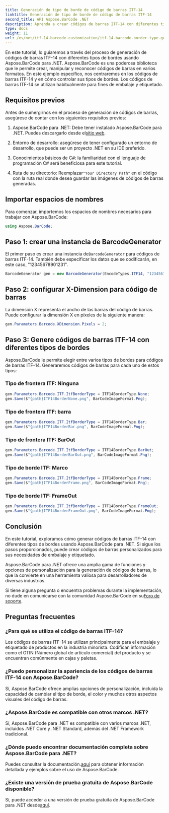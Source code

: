 ```yaml
---
title: Generación de tipo de borde de código de barras ITF-14
linktitle: Generación de tipo de borde de código de barras ITF-14
second_title: API Aspose.BarCode .NET
description: Aprenda a crear códigos de barras ITF-14 con diferentes tipos de bordes usando Aspose.BarCode para .NET. Personalice su embalaje y etiquetado con facilidad.
type: docs
weight: 11
url: /es/net/itf-14-barcode-customization/itf-14-barcode-border-type-generation/
---
```


En este tutorial, lo guiaremos a través del proceso de generación de códigos de barras ITF-14 con diferentes tipos de bordes usando Aspose.BarCode para .NET. Aspose.BarCode es una poderosa biblioteca que le permite crear, manipular y reconocer códigos de barras en varios formatos. En este ejemplo específico, nos centraremos en los códigos de barras ITF-14 y en cómo controlar sus tipos de bordes. Los códigos de barras ITF-14 se utilizan habitualmente para fines de embalaje y etiquetado.

## Requisitos previos

Antes de sumergirnos en el proceso de generación de códigos de barras, asegúrese de contar con los siguientes requisitos previos:

1.  Aspose.BarCode para .NET: Debe tener instalado Aspose.BarCode para .NET. Puedes descargarlo desde el[sitio web](https://releases.aspose.com/barcode/net/).

2. Entorno de desarrollo: asegúrese de tener configurado un entorno de desarrollo, que puede ser un proyecto .NET en su IDE preferido.

3. Conocimientos básicos de C#: la familiaridad con el lenguaje de programación C# será beneficiosa para este tutorial.

4.  Ruta de su directorio: Reemplazar`"Your Directory Path"` en el código con la ruta real donde desea guardar las imágenes de códigos de barras generadas.

## Importar espacios de nombres

Para comenzar, importemos los espacios de nombres necesarios para trabajar con Aspose.BarCode:

```csharp
using Aspose.BarCode;
```

## Paso 1: crear una instancia de BarcodeGenerator

 El primer paso es crear una instancia de`BarcodeGenerator` para códigos de barras ITF-14. También debe especificar los datos que se codificarán, en este caso, "12345678901231".

```csharp
BarcodeGenerator gen = new BarcodeGenerator(EncodeTypes.ITF14, "12345678901231");
```

## Paso 2: configurar X-Dimension para código de barras

La dimensión X representa el ancho de las barras del código de barras. Puede configurar la dimensión X en píxeles de la siguiente manera:

```csharp
gen.Parameters.Barcode.XDimension.Pixels = 2;
```

## Paso 3: Genere códigos de barras ITF-14 con diferentes tipos de bordes

Aspose.BarCode le permite elegir entre varios tipos de bordes para códigos de barras ITF-14. Generaremos códigos de barras para cada uno de estos tipos:

### Tipo de frontera ITF: Ninguna

```csharp
gen.Parameters.Barcode.ITF.ItfBorderType = ITF14BorderType.None;
gen.Save($"{path}ITF14BorderNone.png", BarCodeImageFormat.Png);
```

### Tipo de frontera ITF: barra

```csharp
gen.Parameters.Barcode.ITF.ItfBorderType = ITF14BorderType.Bar;
gen.Save($"{path}ITF14BorderBar.png", BarCodeImageFormat.Png);
```

### Tipo de frontera ITF: BarOut

```csharp
gen.Parameters.Barcode.ITF.ItfBorderType = ITF14BorderType.BarOut;
gen.Save($"{path}ITF14BorderBarOut.png", BarCodeImageFormat.Png);
```

### Tipo de borde ITF: Marco

```csharp
gen.Parameters.Barcode.ITF.ItfBorderType = ITF14BorderType.Frame;
gen.Save($"{path}ITF14BorderFrame.png", BarCodeImageFormat.Png);
```

### Tipo de borde ITF: FrameOut

```csharp
gen.Parameters.Barcode.ITF.ItfBorderType = ITF14BorderType.FrameOut;
gen.Save($"{path}ITF14BorderFrameOut.png", BarCodeImageFormat.Png);
```

## Conclusión

En este tutorial, exploramos cómo generar códigos de barras ITF-14 con diferentes tipos de bordes usando Aspose.BarCode para .NET. Si sigue los pasos proporcionados, puede crear códigos de barras personalizados para sus necesidades de embalaje y etiquetado.

Aspose.BarCode para .NET ofrece una amplia gama de funciones y opciones de personalización para la generación de códigos de barras, lo que la convierte en una herramienta valiosa para desarrolladores de diversas industrias.

 Si tiene alguna pregunta o encuentra problemas durante la implementación, no dude en comunicarse con la comunidad Aspose.BarCode en su[Foro de soporte](https://forum.aspose.com/c/barcode/13).

## Preguntas frecuentes

### ¿Para qué se utiliza el código de barras ITF-14?
Los códigos de barras ITF-14 se utilizan principalmente para el embalaje y etiquetado de productos en la industria minorista. Codifican información como el GTIN (Número global de artículo comercial) del producto y se encuentran comúnmente en cajas y paletas.

### ¿Puedo personalizar la apariencia de los códigos de barras ITF-14 con Aspose.BarCode?
Sí, Aspose.BarCode ofrece amplias opciones de personalización, incluida la capacidad de cambiar el tipo de borde, el color y muchos otros aspectos visuales del código de barras.

### ¿Aspose.BarCode es compatible con otros marcos .NET?
Sí, Aspose.BarCode para .NET es compatible con varios marcos .NET, incluidos .NET Core y .NET Standard, además del .NET Framework tradicional.

### ¿Dónde puedo encontrar documentación completa sobre Aspose.BarCode para .NET?
 Puedes consultar la documentación.[aquí](https://reference.aspose.com/barcode/net/) para obtener información detallada y ejemplos sobre el uso de Aspose.BarCode.

### ¿Existe una versión de prueba gratuita de Aspose.BarCode disponible?
Sí, puede acceder a una versión de prueba gratuita de Aspose.BarCode para .NET desde[aquí](https://releases.aspose.com/).
